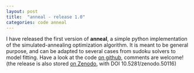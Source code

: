```yaml
---
layout: post
title:  "anneal - release 1.0"
categories: code anneal
---
```


I have released the first version of **anneal**, a simple python implementation of the simulated-annealing optimization algorithm.
It is meant to be general purpose, and can be adapted to several cases from sudoku solvers to model fitting.
Have a look at the code [on github][link-github], comments are welcome!
(the release is also stored [on Zenodo][link-zenodo], with DOI 10.5281/zenodo.50116)

[link-github]: https://github.com/tcompa/anneal
[link-zenodo]: https://zenodo.org/record/50116
